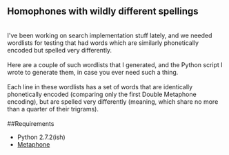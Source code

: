 ## Homophones with wildly different spellings
&nbsp;  
I've been working on search implementation stuff lately, and we needed wordlists for testing that had words which are similarly phonetically encoded but spelled very differently.  
&nbsp;  
Here are a couple of such wordlists that I generated, and the Python script I wrote to generate them, in case you ever need such a thing.  
&nbsp;  
Each line in these wordlists has a set of words that are identically phonetically encoded (comparing only the first Double Metaphone encoding), but are spelled very differently (meaning, which share no more than a quarter of their trigrams).
&nbsp;  
&nbsp;  
##Requirements
* Python 2.7.2(ish)
* [Metaphone](https://github.com/oubiwann/metaphone/)